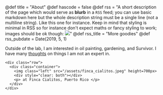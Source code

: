 @def title = "About"
@def hascode = false
@def rss = "A short description of the page which would serve as **blurb** in a `RSS` feed; you can use basic markdown here but the whole description string must be a single line (not a multiline string). Like this one for instance. Keep in mind that styling is minimal in RSS so for instance don't expect maths or fancy styling to work; images should be ok though: ![](https://upload.wikimedia.org/wikipedia/en/b/b0/Rick_and_Morty_characters.jpg)"
@def rss_title = "More goodies"
@def rss_pubdate = Date(2019, 5, 1)


Outside of the lab, I am interested in oil painting, gardening, and Survivor. I have many <a href="/blog">thoughts</a> on things I am not an expert in.

~~~
<div class="row">
  <div class="container">
    <img class="left" src="/assets/finca_cialitos.jpeg" height=700px>
    <div style="clear: both"></div>
    <p> at Finca Cialitos, Puerto Rico </p>
  </div>
</div>
~~~
